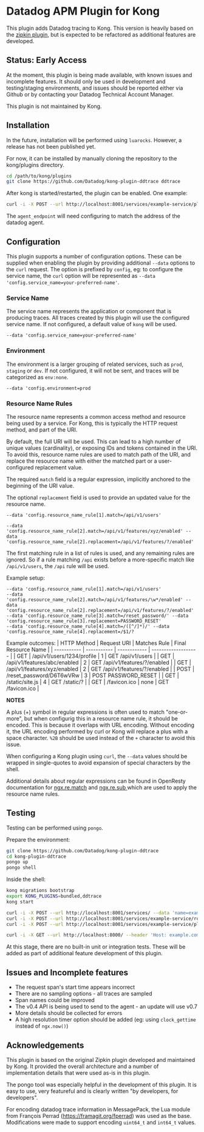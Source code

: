 # Datadog APM Plugin for Kong

This plugin adds Datadog tracing to Kong.
This version is heavily based on the [zipkin plugin](https://github.com/Kong/kong-plugin-zipkin), but is expected to be refactored as additional features are developed.

## Status: Early Access

At the moment, this plugin is being made available, with known issues and incomplete features.
It should only be used in development and testing/staging environments, and issues should be reported either via Github or by contacting your Datadog Technical Account Manager.

This plugin is not maintained by Kong.

## Installation

In the future, installation will be performed using `luarocks`. However, a release has not been published yet.

For now, it can be installed by manually cloning the repository to the kong/plugins directory.

```bash
cd /path/to/kong/plugins
git clone https://github.com/Datadog/kong-plugin-ddtrace ddtrace
```

After kong is started/restarted, the plugin can be enabled. One example:
```bash
curl -i -X POST --url http://localhost:8001/services/example-service/plugins/ --data 'name=ddtrace' --data 'config.agent_endpoint=http://localhost:8126/v0.4/traces'
```

The `agent_endpoint` will need configuring to match the address of the datadog agent.

## Configuration

This plugin supports a number of configuration options. These can be supplied when enabling the plugin by providing additional `--data` options to the `curl` request.
The option is prefixed by `config`, eg: to configure the service name, the `curl` option will be represented as `--data 'config.service_name=your-preferred-name'`.

### Service Name

The service name represents the application or component that is producing traces. All traces created by this plugin will use the configured service name.
If not configured, a default value of `kong` will be used.

`--data 'config.service_name=your-preferred-name'`

### Environment

The environment is a larger grouping of related services, such as `prod`, `staging` or `dev`.
If not configured, it will not be sent, and traces will be categorized as `env:none`.

`--data 'config.environment=prod`

### Resource Name Rules

The resource name represents a common access method and resource being used by a service. For Kong, this is typically the HTTP request method, and part of the URI.

By default, the full URI will be used. This can lead to a high number of unique values (cardinality), or exposing IDs and tokens contained in the URI.
To avoid this, resource name rules are used to match path of the URI, and replace the resource name with either the matched part or a user-configured replacement value.

The required `match` field is a regular expression, implicitly anchored to the beginning of the URI value.

The optional `replacement` field is used to provide an updated value for the resource name.

`--data 'config.resource_name_rule[1].match=/api/v1/users'`

`--data 'config.resource_name_rule[2].match=/api/v1/features/xyz/enabled' --data 'config.resource_name_rule[2].replacement=/api/v1/features/?/enabled'`

The first matching rule in a list of rules is used, and any remaining rules are ignored.
So if a rule matching `/api` exists before a more-specific match like `/api/v1/users`, the `/api` rule will be used.

Example setup:
```
--data 'config.resource_name_rule[1].match=/api/v1/users'
--data 'config.resource_name_rule[2].match=/api/v1/features/\w*/enabled' --data 'config.resource_name_rule[2].replacement=/api/v1/features/?/enabled'
--data 'config.resource_name_rule[3].match=/reset_password/' --data 'config.resource_name_rule[3].replacement=PASSWORD_RESET'
--data 'config.resource_name_rule[4].match=/([^/]*)/' --data 'config.resource_name_rule[4].replacement=/$1/?
```

Example outcomes:
| HTTP Method | Request URI | Matches Rule | Final Resource Name |
| ----------- | ----------- | ------------ | ------------------- |
| GET | /api/v1/users/1234/profile | 1 | GET /api/v1/users |
| GET | /api/v1/features/abc/enabled | 2 | GET /api/v1/features/?/enabled |
| GET | /api/v1/features/xyz/enabled | 2 | GET /api/v1/features/?/enabled |
| POST | /reset_password/D6T6wVRw | 3 | POST PASSWORD_RESET |
| GET | /static/site.js | 4 | GET /static/? |
| GET | /favicon.ico | none | GET /favicon.ico |



**NOTES**

A plus (+) symbol in regular expressions is often used to match "one-or-more", but when configurig this in a resource name rule, it should be encoded. This is because it overlaps with URL encoding. Without encoding it, the URL encoding performed by curl or Kong will replace a plus with a space character. `%2B` should be used instead of the `+` character to avoid this issue.

When configuring a Kong plugin using `curl`, the `--data` values should be wrapped in single-quotes to avoid expansion of special characters by the shell.

Additional details about regular expressions can be found in OpenResty documentation for [ngx.re.match](https://github.com/openresty/lua-nginx-module#ngxrematch) and [ngx.re.sub
](https://github.com/openresty/lua-nginx-module#ngxresub) which are used to apply the resource name rules.

## Testing

Testing can be performed using `pongo`.

Prepare the environment:

```bash
git clone https://github.com/Datadog/kong-plugin-ddtrace
cd kong-plugin-ddtrace
pongo up
pongo shell
```

Inside the shell:
```bash
kong migrations bootstrap
export KONG_PLUGINS=bundled,ddtrace
kong start

curl -i -X POST --url http://localhost:8001/services/ --data 'name=example-service' --data 'url=http://mockbin.org'
curl -i -X POST --url http://localhost:8001/services/example-service/routes --data 'hosts[]=example.com'
curl -i -X POST --url http://localhost:8001/services/example-service/plugins/ --data 'name=ddtrace' --data 'config.agent_endpoint=http://datadog-agent:8126/v0.4/traces'

curl -i -X GET --url http://localhost:8000/ --header 'Host: example.com'
```

At this stage, there are no built-in unit or integration tests. These will be added as part of additional feature development of this plugin.

## Issues and Incomplete features

- The request span's start time appears incorrect
- There are no sampling options - all traces are sampled
- Span names could be improved
- The v0.4 API is being used to send to the agent - an update will use v0.7
- More details should be collected for errors
- A high resolution timer option should be added (eg: using `clock_gettime` instead of `ngx.now()`)

## Acknowledgements

This plugin is based on the original Zipkin plugin developed and maintained by Kong. It provided the overall architecture and a number of implementation details that were used as-is in this plugin.

The pongo tool was especially helpful in the development of this plugin. It is easy to use, very featureful and is clearly written "by developers, for developers".

For encoding datadog trace information in MessagePack, the Lua module from François Perrad (https://framagit.org/fperrad) was used as the base. Modifications were made to support encoding `uint64_t` and `int64_t` values.

